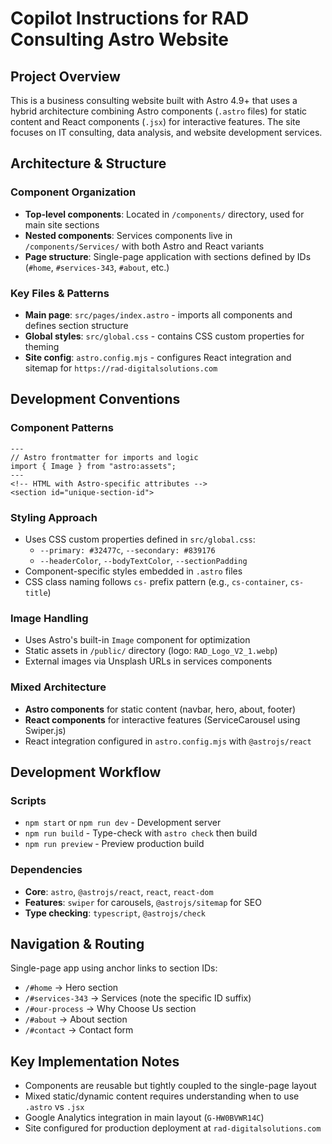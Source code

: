 # Copilot Instructions for RAD Consulting Astro Website

## Project Overview
This is a business consulting website built with Astro 4.9+ that uses a hybrid architecture combining Astro components (`.astro` files) for static content and React components (`.jsx`) for interactive features. The site focuses on IT consulting, data analysis, and website development services.

## Architecture & Structure

### Component Organization
- **Top-level components**: Located in `/components/` directory, used for main site sections
- **Nested components**: Services components live in `/components/Services/` with both Astro and React variants
- **Page structure**: Single-page application with sections defined by IDs (`#home`, `#services-343`, `#about`, etc.)

### Key Files & Patterns
- **Main page**: `src/pages/index.astro` - imports all components and defines section structure
- **Global styles**: `src/global.css` - contains CSS custom properties for theming
- **Site config**: `astro.config.mjs` - configures React integration and sitemap for `https://rad-digitalsolutions.com`

## Development Conventions

### Component Patterns
```astro
---
// Astro frontmatter for imports and logic
import { Image } from "astro:assets";
---
<!-- HTML with Astro-specific attributes -->
<section id="unique-section-id">
```

### Styling Approach
- Uses CSS custom properties defined in `src/global.css`:
  - `--primary: #32477c`, `--secondary: #839176`
  - `--headerColor`, `--bodyTextColor`, `--sectionPadding`
- Component-specific styles embedded in `.astro` files
- CSS class naming follows `cs-` prefix pattern (e.g., `cs-container`, `cs-title`)

### Image Handling
- Uses Astro's built-in `Image` component for optimization
- Static assets in `/public/` directory (logo: `RAD_Logo_V2_1.webp`)
- External images via Unsplash URLs in services components

### Mixed Architecture
- **Astro components** for static content (navbar, hero, about, footer)
- **React components** for interactive features (ServiceCarousel using Swiper.js)
- React integration configured in `astro.config.mjs` with `@astrojs/react`

## Development Workflow

### Scripts
- `npm start` or `npm run dev` - Development server
- `npm run build` - Type-check with `astro check` then build
- `npm run preview` - Preview production build

### Dependencies
- **Core**: `astro`, `@astrojs/react`, `react`, `react-dom`
- **Features**: `swiper` for carousels, `@astrojs/sitemap` for SEO
- **Type checking**: `typescript`, `@astrojs/check`

## Navigation & Routing
Single-page app using anchor links to section IDs:
- `/#home` → Hero section
- `/#services-343` → Services (note the specific ID suffix)
- `/#our-process` → Why Choose Us section
- `/#about` → About section
- `/#contact` → Contact form

## Key Implementation Notes
- Components are reusable but tightly coupled to the single-page layout
- Mixed static/dynamic content requires understanding when to use `.astro` vs `.jsx`
- Google Analytics integration in main layout (`G-HW0BVWR14C`)
- Site configured for production deployment at `rad-digitalsolutions.com`